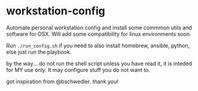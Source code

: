 # workstation-config
Automate personal workstation config and install some commmon utils and software for OSX. Will add some compatibility for linux environments soon. 

Run ``` ./run_config.sh ``` if you need to also install homebrew, ansible, python, else just run the playbook.

by the way... do not run the shell script unless you have read it, it is inteded for MY use only. It may configure stuff you do not want to.
 
got inspiration from @bschwedler. thank you!
